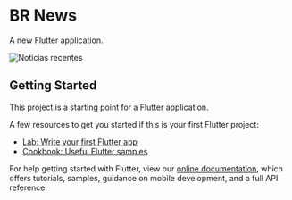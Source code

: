 # BR News

A new Flutter application.

 <img src="https://github.com/BRSEUFS/BRnews_flutter/blob/master/telas/Google%20Drive/20190414_213246.gif" alt="Noticias recentes"> 

## Getting Started

This project is a starting point for a Flutter application.

A few resources to get you started if this is your first Flutter project:

- [Lab: Write your first Flutter app](https://flutter.io/docs/get-started/codelab)
- [Cookbook: Useful Flutter samples](https://flutter.io/docs/cookbook)

For help getting started with Flutter, view our 
[online documentation](https://flutter.io/docs), which offers tutorials, 
samples, guidance on mobile development, and a full API reference.
